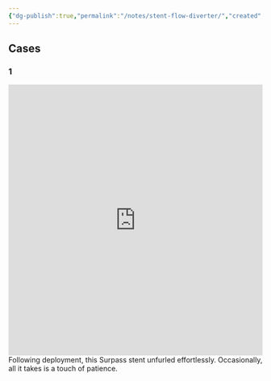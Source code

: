 ```yaml
---
{"dg-publish":true,"permalink":"/notes/stent-flow-diverter/","created":"2023-10-05T20:14:04.831-07:00","updated":"2023-10-06T11:41:47.542-07:00"}
---
```


## Cases

### 1
<div style="padding:106.46% 0 0 0;position:relative;"><iframe src="https://player.vimeo.com/video/871693168?badge=0&amp;autopause=0&amp;quality_selector=1&amp;progress_bar=1&amp;player_id=0&amp;app_id=58479" frameborder="0" allow="autoplay; fullscreen; picture-in-picture" style="position:absolute;top:0;left:0;width:100%;height:100%;" title="Stent"></iframe></div><script src="https://player.vimeo.com/api/player.js"></script>
Following deployment, this Surpass stent unfurled effortlessly. Occasionally, all it takes is a touch of patience.